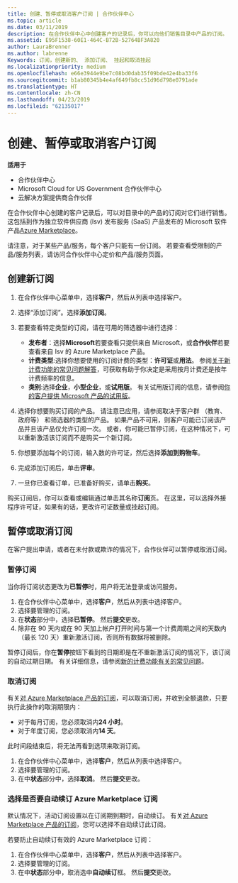 ```yaml
---
title: 创建、暂停或取消客户订阅 | 合作伙伴中心
ms.topic: article
ms.date: 03/11/2019
description: 在合作伙伴中心中创建客户的记录后，你可以向他们销售目录中产品的订阅。
ms.assetid: E95F1538-60E1-464C-B72B-52764BF3A820
author: LauraBrenner
ms.author: labrenne
Keywords: 订阅，创建新的、 添加订阅、 挂起和取消挂起
ms.localizationpriority: medium
ms.openlocfilehash: e66e3944e9be7c08bd0dab35f09bde42e4ba33f6
ms.sourcegitcommit: b1ab80345b4e4af649fb8cc51d96d798e0791ade
ms.translationtype: HT
ms.contentlocale: zh-CN
ms.lasthandoff: 04/23/2019
ms.locfileid: "62135017"
---
```

# <a name="create-suspend-or-cancel-customer-subscriptions"></a>创建、暂停或取消客户订阅

**适用于**

-  合作伙伴中心
-  Microsoft Cloud for US Government 合作伙伴中心
-  云解决方案提供商合作伙伴

在合作伙伴中心创建的客户记录后，可以对目录中的产品的订阅对它们进行销售。 这包括到作为独立软件供应商 (Isv) 发布服务 (SaaS) 产品发布的 Microsoft 软件产品[Azure Marketplace](https://azuremarketplace.microsoft.com/marketplace)。 

请注意，对于某些产品/服务，每个客户只能有一份订阅。 若要查看受限制的产品/服务列表，请访问合作伙伴中心定价和产品/服务页面。 


## <a name="create-a-new-subscription"></a>创建新订阅

1. 在合作伙伴中心菜单中，选择**客户**，然后从列表中选择客户。

2. 选择“添加订阅”。选择**添加订阅**。

3. 若要查看特定类型的订阅，请在可用的筛选器中进行选择：
   - **发布者**：选择**Microsoft**若要查看只提供来自 Microsoft，或**合作伙伴**若要查看来自 Isv 的 Azure Marketplace 产品。
   - **计费类型**:选择你想要使用的订阅计费的类型：**许可证**或**用法**。 参阅[关于新计费功能的常见问题解答](faq-about-new-billing-features.md)，可获取有助于你决定是采用按月计费还是按年计费频率的信息。
   - **类别**:选择**企业**，**小型企业**，或**试用版**。 有关试用版订阅的信息，请参阅[你的客户提供 Microsoft 产品的试用版](offer-your-customers-trials-of-microsoft-products.md)。

4. 选择你想要购买订阅的产品。 请注意已应用，请参阅取决于客户群 （教育、 政府等） 和筛选器的类型的产品。 如果产品不可用，则客户可能已订阅该产品并且该产品仅允许订阅一次。 或者，你可能已暂停订阅，在这种情况下，可以重新激活该订阅而不是购买一个新订阅。

5. 你想要添加每个的订阅，输入数的许可证，然后选择**添加到购物车**。

6. 完成添加订阅后，单击**评审**。

7. 一旦你已查看订单，已准备好购买，请单击**购买**。

购买订阅后，你可以查看或编辑通过单击其名称**订阅**页。 在这里，可以选择外接程序许可证，如果有的话，更改许可证数量或挂起订阅。


## <a name="suspend-or-cancel-a-subscription"></a>暂停或取消订阅

在客户提出申请，或者在未付款或欺诈的情况下，合作伙伴可以暂停或取消订阅。

### <a name="suspend-a-subscription"></a>暂停订阅

当你将订阅状态更改为**已暂停**时，用户将无法登录或访问服务。

1.  在合作伙伴中心菜单中，选择**客户**，然后从列表中选择客户。
2.  选择要管理的订阅。
3.  在**状态**部分中，选择**已暂停**。 然后**提交**更改。
4.  除非在 90 天内或在 90 天加上帐户打开时间与第一个计费周期之间的天数内（最长 120 天）重新激活订阅，否则所有数据将被删除。

暂停订阅后，你在**暂停**按钮下看到的日期即是在不重新激活订阅的情况下，该订阅的自动过期日期。 有关详细信息，请参阅[新的计费功能有关的常见问题](faq-about-new-billing-features.md)。

### <a name="cancel-a-subscription"></a>取消订阅

有关[对 Azure Marketplace 产品的订阅](sell-marketplace-products.md)，可以取消订阅，并收到全额退款，只要执行此操作的取消期限内： 

- 对于每月订阅，您必须取消内**24 小时**。
- 对于年度订阅，您必须取消内**14 天**。

此时间段结束后，将无法再看到选项来取消订阅。

1.  在合作伙伴中心菜单中，选择**客户**，然后从列表中选择客户。
2.  选择要管理的订阅。
3.  在中**状态**部分中，选择**取消**。 然后**提交**更改。

### <a name="choose-whether-to-automatically-renew-an-azure-marketplace-subscription"></a>选择是否要自动续订 Azure Marketplace 订阅

默认情况下，活动订阅设置以在订阅期到期时，自动续订。 有关[对 Azure Marketplace 产品的订阅](sell-marketplace-products.md)，您可以选择不自动续订此订阅。

若要防止自动续订有效的 Azure Marketplace 订阅：

1.  在合作伙伴中心菜单中，选择**客户**，然后从列表中选择客户。
2.  选择要管理的订阅。
3.  在中**状态**部分中，取消选中**自动续订**框。 然后**提交**更改。


 




